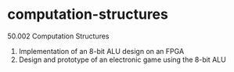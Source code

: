 # computation-structures
50.002 Computation Structures

1. Implementation of an 8-bit ALU design on an FPGA
2. Design and prototype of an electronic game using the 8-bit ALU
